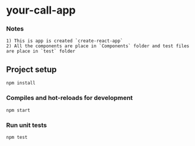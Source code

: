 # your-call-app

### Notes

```
1) This is app is created `create-react-app`
2) All the components are place in `Components` folder and test files are place in `test` folder
```

## Project setup

```
npm install
```

### Compiles and hot-reloads for development

```
npm start
```

### Run unit tests

```
npm test
```
